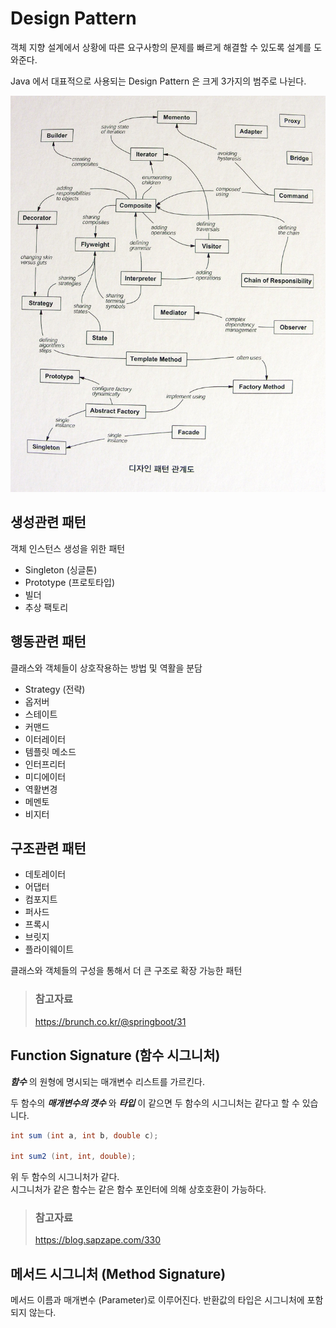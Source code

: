 # Design Pattern

객체 지향 설계에서 상황에 따른 요구사항의 문제를 빠르게 해결할 수 있도록 설계를 도와준다.

Java 에서 대표적으로 사용되는 Design Pattern 은 크게 3가지의 범주로 나뉜다.

!["Java Design Pattern Map"](/img/A015.png)

## 생성관련 패턴

객체 인스턴스 생성을 위한 패턴

* Singleton (싱글톤)
* Prototype (프로토타입)
* 빌더
* 추상 팩토리

## 행동관련 패턴

클래스와 객체들이 상호작용하는 방법 및 역활을 분담

* Strategy (전략)
* 옵저버
* 스테이트
* 커맨드
* 이터레이터
* 템플릿 메소드
* 인터프리터
* 미디에이터
* 역활변경
* 메멘토
* 비지터

## 구조관련 패턴

* 데토레이터
* 어댑터
* 컴포지트
* 퍼사드
* 프록시
* 브릿지
* 플라이웨이트

클래스와 객체들의 구성을 통해서 더 큰 구조로 확장 가능한 패턴

> ### 참고자료
> <https://brunch.co.kr/@springboot/31>

## Function Signature (함수 시그니처)

_**함수**_ 의 원형에 명시되는 매개변수 리스트를 가르킨다.

두 함수의 _**매개변수의 갯수**_ 와 _**타입**_ 이 같으면 두 함수의 시그니처는 같다고 할 수 있습니다.

```java
int sum (int a, int b, double c);

int sum2 (int, int, double);
```

위 두 함수의 시그니처가 같다.  
시그니처가 같은 함수는 같은 함수 포인터에 의해 상호호환이 가능하다.

> ### 참고자료
> <https://blog.sapzape.com/330>

## 메서드 시그니처 (Method Signature)

메서드 이름과 매개변수 (Parameter)로 이루어진다.
반환값의 타입은 시그니처에 포함되지 않는다.